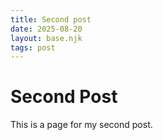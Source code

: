 ```yaml
--- 
title: Second post
date: 2025-08-20
layout: base.njk
tags: post
---
```


# Second Post
This is a page for my second post. 